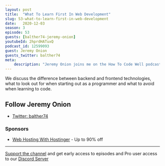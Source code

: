 ```yaml
---
layout: post
title:  "What To Learn First In Web Development"
slug: 53-what-to-learn-first-in-web-development
date:   2020-12-03
season: 3
episode: 53
guests: [balther74-jeremy-onion]
youtubeId: 2hprdHATuxQ
podcast_id: 12599093
guest: Jeremy Onion
guests_twitter: balther74
meta:
    description: "Jeremy Onion joins me on the How To Code Well podcast to talk what you should learn first in web development.!"
---
```

We discuss the difference between backend and frontend technologies, what to look out for when starting out as a programmer and what to avoid when learning to code.

## Follow Jeremy Onion
- [Twitter: balther74](https://twitter.com/balther74) 

### Sponsors 
- [Web Hosting With Hostinger](http://hostinger.co.uk/peterfisher) - Up to 90% off
-------------------------------

[Support the channel](https://www.patreon.com/howToCodeWell) and get early access to episodes and Pro user access to our [Discord Server](https://howtocodewell.net/discord)
